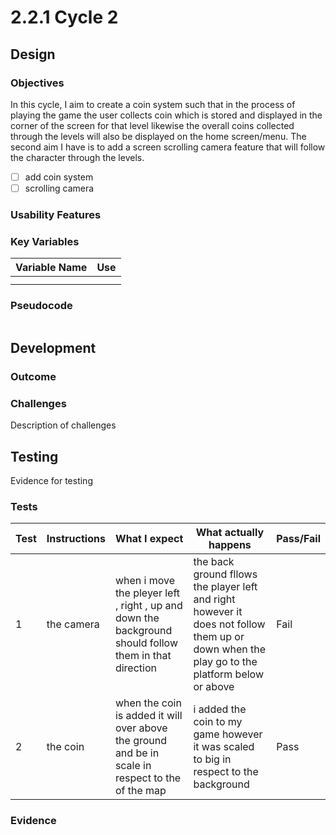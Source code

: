 # 2.2.1 Cycle 2

##

## Design

### Objectives

In this cycle, I aim to create a coin system such that in the process of playing the game the user collects coin which is stored and displayed in the corner of the screen for that level likewise the overall coins collected through the levels will also be displayed on the home screen/menu. The second aim I have is to add a screen scrolling camera feature that will follow the character through the levels. &#x20;

* [ ] add coin system&#x20;
* [ ] scrolling camera&#x20;

### Usability Features

&#x20;&#x20;

### Key Variables

| Variable Name | Use |
| ------------- | --- |
|               |     |
|               |     |

### Pseudocode

```
```

## Development

### Outcome

### Challenges

Description of challenges

## Testing

Evidence for testing

### Tests

| Test | Instructions | What I expect                                                                                          | What actually happens                                                                                                                        | Pass/Fail |
| ---- | ------------ | ------------------------------------------------------------------------------------------------------ | -------------------------------------------------------------------------------------------------------------------------------------------- | --------- |
| 1    | the camera   | when i move the pleyer left , right , up and down the background should follow them in that direction  | the back ground fllows the player left and right however it does not follow them up or down when the play go to the platform below or above  | Fail      |
| 2    | the coin     | when the coin is added it will over above the ground and be in scale in respect to the of the map      | i added the coin to my game however it was scaled to big in respect to the background                                                        | Pass      |

### Evidence
